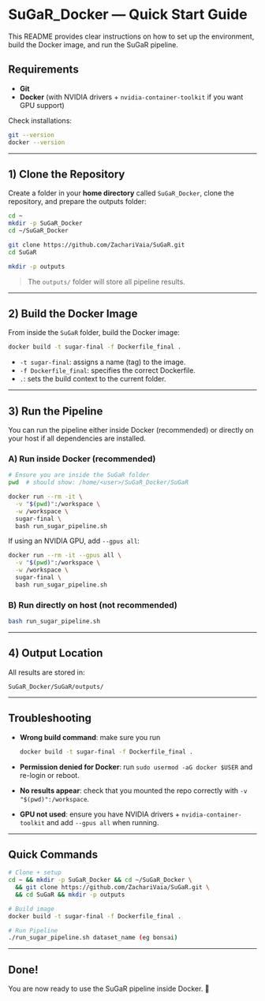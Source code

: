# SuGaR\_Docker — Quick Start Guide

This README provides clear instructions on how to set up the environment, build the Docker image, and run the SuGaR pipeline.

## Requirements

* **Git**
* **Docker** (with NVIDIA drivers + `nvidia-container-toolkit` if you want GPU support)

Check installations:

```bash
git --version
docker --version
```

---

## 1) Clone the Repository

Create a folder in your **home directory** called `SuGaR_Docker`, clone the repository, and prepare the outputs folder:

```bash
cd ~
mkdir -p SuGaR_Docker
cd ~/SuGaR_Docker

git clone https://github.com/ZachariVaia/SuGaR.git
cd SuGaR

mkdir -p outputs
```

> The `outputs/` folder will store all pipeline results.

---

## 2) Build the Docker Image

From inside the `SuGaR` folder, build the Docker image:

```bash
docker build -t sugar-final -f Dockerfile_final .
```

* `-t sugar-final`: assigns a name (tag) to the image.
* `-f Dockerfile_final`: specifies the correct Dockerfile.
* `.`: sets the build context to the current folder.

---

## 3) Run the Pipeline

You can run the pipeline either inside Docker (recommended) or directly on your host if all dependencies are installed.

### A) Run inside Docker (recommended)

```bash
# Ensure you are inside the SuGaR folder
pwd  # should show: /home/<user>/SuGaR_Docker/SuGaR

docker run --rm -it \
  -v "$(pwd)":/workspace \
  -w /workspace \
  sugar-final \
  bash run_sugar_pipeline.sh
```

If using an NVIDIA GPU, add `--gpus all`:

```bash
docker run --rm -it --gpus all \
  -v "$(pwd)":/workspace \
  -w /workspace \
  sugar-final \
  bash run_sugar_pipeline.sh
```

### B) Run directly on host (not recommended)

```bash
bash run_sugar_pipeline.sh
```

---

## 4) Output Location

All results are stored in:

```
SuGaR_Docker/SuGaR/outputs/
```

---

## Troubleshooting

* **Wrong build command**: make sure you run

  ```bash
  docker build -t sugar-final -f Dockerfile_final .
  ```
* **Permission denied for Docker**: run `sudo usermod -aG docker $USER` and re-login or reboot.
* **No results appear**: check that you mounted the repo correctly with `-v "$(pwd)":/workspace`.
* **GPU not used**: ensure you have NVIDIA drivers + `nvidia-container-toolkit` and add `--gpus all` when running.

---

## Quick Commands

```bash
# Clone + setup
cd ~ && mkdir -p SuGaR_Docker && cd ~/SuGaR_Docker \
  && git clone https://github.com/ZachariVaia/SuGaR.git \
  && cd SuGaR && mkdir -p outputs

# Build image
docker build -t sugar-final -f Dockerfile_final .

# Run Pipeline
./run_sugar_pipeline.sh dataset_name (eg bonsai)
```

---

## Done!

You are now ready to use the SuGaR pipeline inside Docker. 🚀
